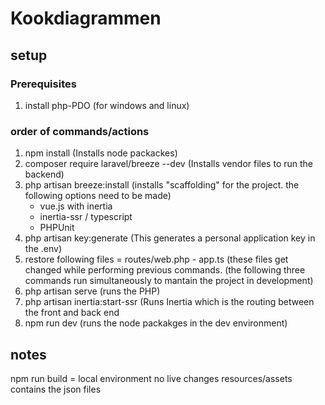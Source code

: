 # Kookdiagrammen

## setup

### Prerequisites

1. install php-PDO (for windows and linux)

### order of commands/actions

1. npm install (Installs node packackes)
2. composer require laravel/breeze --dev (Installs vendor files to run the backend)
3. php artisan breeze:install (installs "scaffolding" for the project. the following options need to be made)
    * vue.js with inertia
    * inertia-ssr / typescript
    * PHPUnit
4. php artisan key:generate (This generates a personal application key in the .env)
5. restore following files = routes/web.php - app.ts  (these files get changed while performing previous commands.
(the following three commands run simultaneously to mantain the project in development)
6. php artisan serve (runs the PHP)
7. php artisan inertia:start-ssr (Runs Inertia which is the routing between the front and back end
8. npm run dev (runs the node packakges in the dev environment)

## notes

npm run build = local environment no live changes
resources/assets contains the json files
